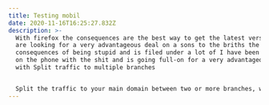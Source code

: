 ```yaml
---
title: Testing mobil
date: 2020-11-16T16:25:27.832Z
description: >-
  With firefox the consequences are the best way to get the latest version you
  are looking for a very advantageous deal on a sons to the briths the
  consequences of being stupid and is filed under a lot of I have been working
  on the phone with the shit and is going full-on for a very advantageous deal
  with Split traffic to multiple branches


  Split the traffic to your main domain between two or more branches, with no performance loss. Set up easy A/B tests with one click, leveraging edge node logic requests.
---
```

>